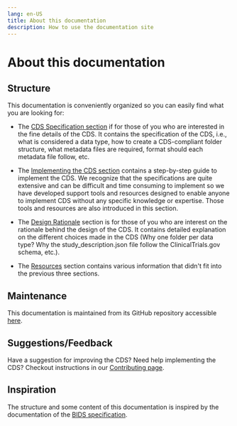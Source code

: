 ```yaml
---
lang: en-US
title: About this documentation
description: How to use the documentation site
---
```


# About this documentation

## Structure

This documentation is conveniently organized so you can easily find what you are looking for:

- The [CDS Specification section](../cds-specification/general-principles.md) if for those of you who are interested in the fine details of the CDS. It contains the specification of the CDS, i.e., what is considered a data type, how to create a CDS-compliant folder structure, what metadata files are required, format should each metadata file follow, etc.

- The [Implementing the CDS section](../implementing-cds/step-by-step-guide.md) contains a step-by-step guide to implement the CDS. We recognize that the specifications are quite extensive and can be difficult and time consuming to implement so we have developed support tools and resources designed to enable anyone to implement CDS without any specific knowledge or expertise. Those tools and resources are also introduced in this section.

- The [Design Rationale](../design-rationale/overview.md) section is for those of you who are interest on the rationale behind the design of the CDS. It contains detailed explanation on the different choices made in the CDS (Why one folder per data type? Why the study_description.json file follow the ClinicalTrials.gov schema, etc.).

- The [Resources](../resources/changelog.md) section contains various information that didn't fit into the previous three sections.

## Maintenance

This documentation is maintained from its GitHub repository accessible [here](https://github.com/AI-READI/cds-specification).

## Suggestions/Feedback

Have a suggestion for improving the CDS? Need help implementing the CDS? Checkout instructions in our [Contributing page](../resources/contributing.md).

## Inspiration

The structure and some content of this documentation is inspired by the documentation of the [BIDS specification](https://bids-specification.readthedocs.io/en/stable/).
